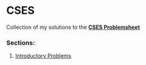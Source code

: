 # CSES
Collection of my solutions to the [**CSES Problemsheet**](https://cses.fi/problemset/)

### Sections:
1. [Introductory Problems](https://github.com/bose-sayan/CSES/tree/master/Introductory_Problems)
